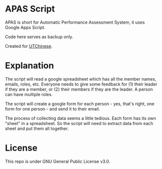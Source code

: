 # APAS Script

APAS is short for Automatic Performance Assessment System, it uses Google Apps Script.

Code here serves as backup only. 

Created for [UTChinese](http://utchinese.org).

# Explanation

The script will read a google spreadsheet which has all the member names, emails, roles, etc. Everyone needs to give some feedback for (1) their leader if they are a member, or (2) their members if they are the leader. A person can have multiple roles. 

The script will create a google form for each person - yes, that's right, one form for one person - and send it to their email.

The process of collecting data seems a little tedious. Each form has its own "sheet" in a spreadsheet. So the script will need to extract data from each sheet and put them all together.

# License

This repo is under GNU General Public License v3.0.


